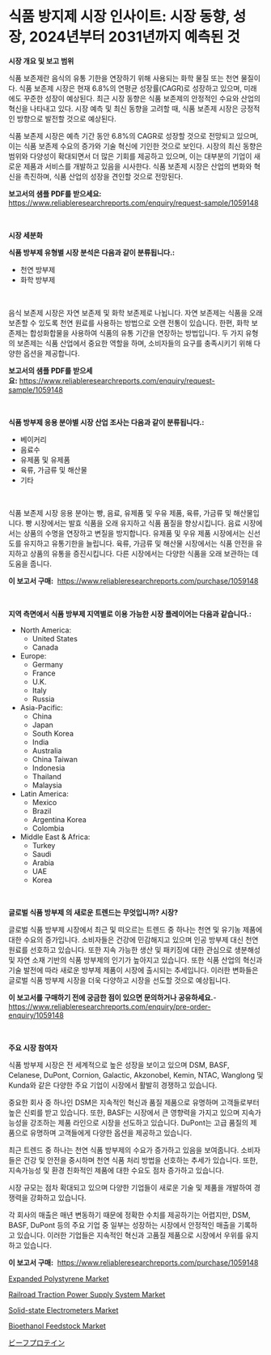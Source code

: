 <p><h1>식품 방지제 시장 인사이트: 시장 동향, 성장, 2024년부터 2031년까지 예측된 것</h1></p><p><strong>시장 개요 및 보고 범위</strong></p>
<p><p>식품 보존제란 음식의 유통 기한을 연장하기 위해 사용되는 화학 물질 또는 천연 물질이다. 식품 보존제 시장은 현재 6.8%의 연평균 성장률(CAGR)로 성장하고 있으며, 미래에도 꾸준한 성장이 예상된다. 최근 시장 동향은 식품 보존제의 안정적인 수요와 산업의 혁신을 나타내고 있다. 시장 예측 및 최신 동향을 고려할 때, 식품 보존제 시장은 긍정적인 방향으로 발전할 것으로 예상된다.</p><p>식품 보존제 시장은 예측 기간 동안 6.8%의 CAGR로 성장할 것으로 전망되고 있으며, 이는 식품 보존제 수요의 증가와 기술 혁신에 기인한 것으로 보인다. 시장의 최신 동향은 범위와 다양성이 확대되면서 더 많은 기회를 제공하고 있으며, 이는 대부분의 기업이 새로운 제품과 서비스를 개발하고 있음을 시사한다. 식품 보존제 시장은 산업의 변화와 혁신을 촉진하며, 식품 산업의 성장을 견인할 것으로 전망된다.</p></p>
<p><strong>보고서의 샘플 PDF를 받으세요:</strong> <a href="https://www.reliableresearchreports.com/enquiry/request-sample/1059148">https://www.reliableresearchreports.com/enquiry/request-sample/1059148</a></p>
<p>&nbsp;</p>
<p><strong>시장 세분화</strong></p>
<p><strong>식품 방부제 유형별 시장 분석은 다음과 같이 분류됩니다.:</strong></p>
<p><ul><li>천연 방부제</li><li>화학 방부제</li></ul></p>
<p>&nbsp;</p>
<p><p>음식 보존제 시장은 자연 보존제 및 화학 보존제로 나뉩니다. 자연 보존제는 식품을 오래 보존할 수 있도록 천연 원료를 사용하는 방법으로 오랜 전통이 있습니다. 한편, 화학 보존제는 합성화합물을 사용하여 식품의 유통 기간을 연장하는 방법입니다. 두 가지 유형의 보존제는 식품 산업에서 중요한 역할을 하며, 소비자들의 요구를 충족시키기 위해 다양한 옵션을 제공합니다.</p></p>
<p><strong>보고서의 샘플 PDF를 받으세요:</strong>&nbsp;<a href="https://www.reliableresearchreports.com/enquiry/request-sample/1059148">https://www.reliableresearchreports.com/enquiry/request-sample/1059148</a></p>
<p>&nbsp;</p>
<p><strong> 식품 방부제 응용 분야별 시장 산업 조사는 다음과 같이 분류됩니다.:</strong></p>
<p><ul><li>베이커리</li><li>음료수</li><li>유제품 및 유제품</li><li>육류, 가금류 및 해산물</li><li>기타</li></ul></p>
<p>&nbsp;</p>
<p><p>식품 보존제 시장 응용 분야는 빵, 음료, 유제품 및 우유 제품, 육류, 가금류 및 해산물입니다. 빵 시장에서는 발효 식품을 오래 유지하고 식품 품질을 향상시킵니다. 음료 시장에서는 상품의 수명을 연장하고 변질을 방지합니다. 유제품 및 우유 제품 시장에서는 신선도를 유지하고 유통기한을 늘립니다. 육류, 가금류 및 해산물 시장에서는 식품 안전을 유지하고 상품의 유통을 증진시킵니다. 다른 시장에서는 다양한 식품을 오래 보관하는 데 도움을 줍니다.</p></p>
<p><strong>이 보고서 구매:</strong>&nbsp; <a href="https://www.reliableresearchreports.com/purchase/1059148">https://www.reliableresearchreports.com/purchase/1059148</a></p>
<p>&nbsp;</p>
<p><strong>지역 측면에서 식품 방부제 지역별로 이용 가능한 시장 플레이어는 다음과 같습니다.:</strong></p>
<p><ul>
    <li>
        North America:
        <ul>
            <li>United States</li>
            <li>Canada</li>
        </ul>
    </li>
    <li>
        Europe:
        <ul>
            <li>Germany</li>
            <li>France</li>
            <li>U.K.</li>
            <li>Italy</li>
            <li>Russia</li>
        </ul>
    </li>
    <li>
        Asia-Pacific:
        <ul>
            <li>China</li>
            <li>Japan</li>
            <li>South Korea</li>
            <li>India</li>
            <li>Australia</li>
            <li>China Taiwan</li>
            <li>Indonesia</li>
            <li>Thailand</li>
            <li>Malaysia</li>
        </ul>
    </li>
    <li>
        Latin America:
        <ul>
            <li>Mexico</li>
            <li>Brazil</li>
            <li>Argentina Korea</li>
            <li>Colombia</li>
        </ul>
    </li>
    <li>
        Middle East & Africa:
        <ul>
            <li>Turkey</li>
            <li>Saudi</li>
            <li>Arabia</li>
            <li>UAE</li>
            <li>Korea</li>
        </ul>
    </li>
    </ul></p>
<p>&nbsp;</p>
<p><strong>글로벌 식품 방부제 의 새로운 트렌드는 무엇입니까? 시장?</strong></p>
<p><p>글로벌 식품 방부제 시장에서 최근 및 떠오르는 트렌드 중 하나는 천연 및 유기농 제품에 대한 수요의 증가입니다. 소비자들은 건강에 민감해지고 있으며 인공 방부제 대신 천연 원료를 선호하고 있습니다. 또한 지속 가능한 생산 및 패키징에 대한 관심으로 생분해성 및 자연 소재 기반의 식품 방부제의 인기가 높아지고 있습니다. 또한 식품 산업의 혁신과 기술 발전에 따라 새로운 방부제 제품이 시장에 출시되는 추세입니다. 이러한 변화들은 글로벌 식품 방부제 시장을 더욱 다양하고 시장을 선도할 것으로 예상됩니다.</p></p>
<p><strong>이 보고서를 구매하기 전에 궁금한 점이 있으면 문의하거나 공유하세요.</strong>- <a href="https://www.reliableresearchreports.com/enquiry/pre-order-enquiry/1059148">https://www.reliableresearchreports.com/enquiry/pre-order-enquiry/1059148</a></p>
<p>&nbsp;</p>
<p><strong>주요 시장 참여자</strong></p>
<p><p>식품 방부제 시장은 전 세계적으로 높은 성장을 보이고 있으며 DSM, BASF, Celanese, DuPont, Cornion, Galactic, Akzonobel, Kemin, NTAC, Wanglong 및 Kunda와 같은 다양한 주요 기업이 시장에서 활발히 경쟁하고 있습니다.</p><p>중요한 회사 중 하나인 DSM은 지속적인 혁신과 품질 제품으로 유명하며 고객들로부터 높은 신뢰를 받고 있습니다. 또한, BASF는 시장에서 큰 영향력을 가지고 있으며 지속가능성을 강조하는 제품 라인으로 시장을 선도하고 있습니다. DuPont는 고급 품질의 제품으로 유명하며 고객들에게 다양한 옵션을 제공하고 있습니다.</p><p>최근 트렌드 중 하나는 천연 식품 방부제의 수요가 증가하고 있음을 보여줍니다. 소비자들은 건강 및 안전을 중시하며 천연 식품 처리 방법을 선호하는 추세가 있습니다. 또한, 지속가능성 및 환경 친화적인 제품에 대한 수요도 점차 증가하고 있습니다.</p><p>시장 규모는 점차 확대되고 있으며 다양한 기업들이 새로운 기술 및 제품을 개발하여 경쟁력을 강화하고 있습니다.</p><p>각 회사의 매출은 매년 변동하기 때문에 정확한 수치를 제공하기는 어렵지만, DSM, BASF, DuPont 등의 주요 기업 중 일부는 성장하는 시장에서 안정적인 매출을 기록하고 있습니다. 이러한 기업들은 지속적인 혁신과 고품질 제품으로 시장에서 우위를 유지하고 있습니다.</p></p>
<p><strong>이 보고서 구매:</strong>&nbsp;&nbsp;<a href="https://www.reliableresearchreports.com/purchase/1059148">https://www.reliableresearchreports.com/purchase/1059148</a></p>
<p><p><a href="https://github.com/ashepherd82/Market-Research-Report-List-3/blob/main/expanded-polystyrene-market.md">Expanded Polystyrene Market</a></p><p><a href="https://view.publitas.com/reportprime-1/railroad-traction-power-supply-system-market-analysis-examines-its-scope-on-growth-opportunities-and-forecasted-trends-spanning-from-2024-to-2031/">Railroad Traction Power Supply System Market</a></p><p><a href="https://full-wildebeest-80b.notion.site/Solid-state-Electrometers-Market-Analysis-and-Market-Size-Global-Industry-Overview-Market-Segmenta-b4cdf0592b564bab935ec792d9f7ae12">Solid-state Electrometers Market</a></p><p><a href="https://github.com/irfadac/Market-Research-Report-List-2/blob/main/bioethanol-feedstock-market.md">Bioethanol Feedstock Market</a></p><p><a href="https://github.com/ycmtqqhvk3273/Market-Research-Report-List-1/blob/main/6568443190581.md">ビーフプロテイン</a></p></p>

